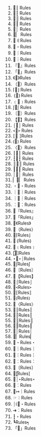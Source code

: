 1. 📜┋ Rules
2. 📜┇ Rules
3. 📜║ Rules
4. 📜┃ Rules
5. 📜│ Rules
6. 📜▏ Rules
7. 📜〢Rules
8. 📜・Rules
9. 📜｜Rules
10. 📜︙Rules
11. 『📜』Rules
12. 「📜」Rules
13. 《📜》Rules
14. （📜）Rules
15. ⌈📜⌋ Rules
16. ｛📜｝Rules
17. ﹝📜﹞Rules
18. ∫📜∫ Rules
19. 〘📜〙Rules
20. 【📜】Rules
21. ⌠📜⌡ Rules
22. ᚜📜᚛ Rules
23. ⟦📜 ⟧Rules
24. ⦅📜⦆ Rules
25. 〈📜〉Rules
26. ┋📜┋ Rules
27. ┇📜┇ Rules
28. ║📜║ Rules
29. ┃📜┃ Rules
30. │📜│ Rules
31. ▏📜▏ Rules
32. ・📜・Rules
33. ｜📜｜Rules
34. ︙📜︙Rules
35. ︰📜︰Rules
36. 📜『Rules』
37. 📜「Rules」
38. 📜《Rules》
39. 📜（Rules）
40. 📜⌈Rules⌋
41. 📜｛Rules｝
42. 📜﹝Rules﹞
43. [̲̅📜]Rules
44. ⋆📜⋆┊Rules
45. 📜∫Rules∫
46. 📜〘Rules〙
47. 📜【Rules】
48. 📜⌠Rules⌡
49. 📜᚜Rules᚛
50. 📜⟦Rules⟧
51. 📜⦅Rules⦆
52. 📜〈Rules〉
53. 📜┋Rules┋
54. 📜┇Rules┇
55. 📜║Rules║
56. 📜┃Rules┃
57. 📜│Rules│
58. 📜▏Rules▏
59. 📜・Rules・
60. 📜｜Rules｜
61. 📜︙Rules︙
62. 📜︰Rules︰
63. 📜〔Rules〕
64. 📜[̲̅Rules]
65. 📜┊⋆Rules⋆
66. 📜︰Rules
67. 📜↣｜Rules
68. ☞︱Rules
69. ┊꒰📜・Rules
70. ➔︰Rules
71. ┇・Rules
72. ┗Rules┑
73. 「📜」Rules
